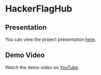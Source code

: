 # HackerFlagHub


## Presentation
You can view the project presentation [here](https://docs.google.com/presentation/d/1reyDJX0G5SeQwCXCNLga2dXf7i7GcpC5iQtHlCjYDuQ/edit?usp=sharing).

## Demo Video
Watch the demo video on [YouTube](https://youtu.be/by9m-r7T59I).

